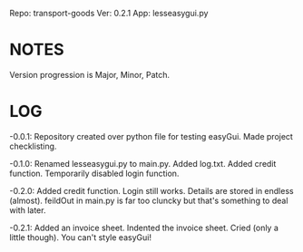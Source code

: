 Repo: transport-goods
Ver: 0.2.1
App: lesseasygui.py

# NOTES #
Version progression is Major, Minor, Patch.

# LOG #
-0.0.1:
	Repository created over python file for testing easyGui.
	Made project checklisting.

-0.1.0:
	Renamed lesseasygui.py to main.py.
	Added log.txt.
	Added credit function.
	Temporarily disabled login function.

-0.2.0:
	Added credit function.
	Login still works.
	Details are stored in endless (almost).
	feildOut in main.py is far too cluncky but that's something to deal with later.

-0.2.1:
	Added an invoice sheet.
	Indented the invoice sheet.
	Cried (only a little though).
	You can't style easyGui!
